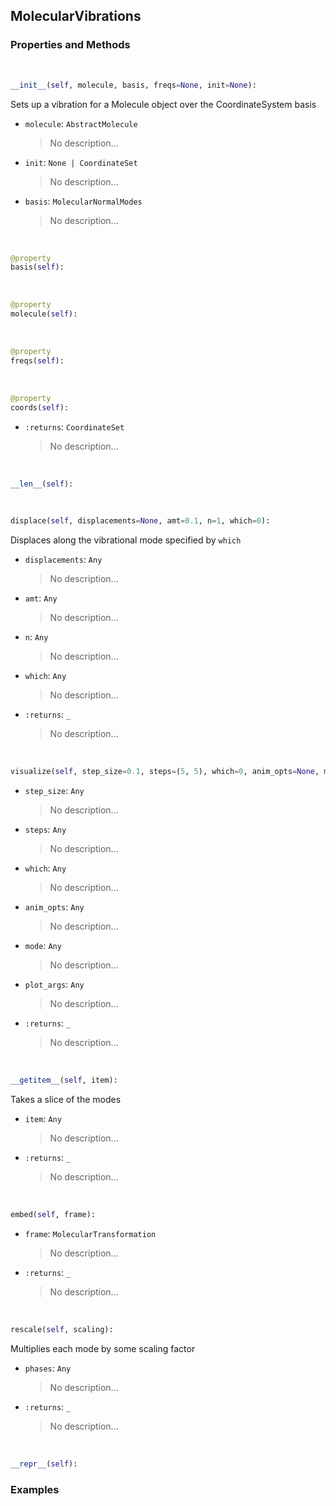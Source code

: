 ## <a id="Psience.Molecools.Vibrations.MolecularVibrations">MolecularVibrations</a>


### Properties and Methods
<a id="Psience.Molecools.Vibrations.MolecularVibrations.__init__" class="docs-object-method">&nbsp;</a>
```python
__init__(self, molecule, basis, freqs=None, init=None): 
```
Sets up a vibration for a Molecule object over the CoordinateSystem basis
- `molecule`: `AbstractMolecule`
    >No description...
- `init`: `None | CoordinateSet`
    >No description...
- `basis`: `MolecularNormalModes`
    >No description...

<a id="Psience.Molecools.Vibrations.MolecularVibrations.basis" class="docs-object-method">&nbsp;</a>
```python
@property
basis(self): 
```

<a id="Psience.Molecools.Vibrations.MolecularVibrations.molecule" class="docs-object-method">&nbsp;</a>
```python
@property
molecule(self): 
```

<a id="Psience.Molecools.Vibrations.MolecularVibrations.freqs" class="docs-object-method">&nbsp;</a>
```python
@property
freqs(self): 
```

<a id="Psience.Molecools.Vibrations.MolecularVibrations.coords" class="docs-object-method">&nbsp;</a>
```python
@property
coords(self): 
```

- `:returns`: `CoordinateSet`
    >No description...

<a id="Psience.Molecools.Vibrations.MolecularVibrations.__len__" class="docs-object-method">&nbsp;</a>
```python
__len__(self): 
```

<a id="Psience.Molecools.Vibrations.MolecularVibrations.displace" class="docs-object-method">&nbsp;</a>
```python
displace(self, displacements=None, amt=0.1, n=1, which=0): 
```
Displaces along the vibrational mode specified by `which`
- `displacements`: `Any`
    >No description...
- `amt`: `Any`
    >No description...
- `n`: `Any`
    >No description...
- `which`: `Any`
    >No description...
- `:returns`: `_`
    >No description...

<a id="Psience.Molecools.Vibrations.MolecularVibrations.visualize" class="docs-object-method">&nbsp;</a>
```python
visualize(self, step_size=0.1, steps=(5, 5), which=0, anim_opts=None, mode='fast', **plot_args): 
```

- `step_size`: `Any`
    >No description...
- `steps`: `Any`
    >No description...
- `which`: `Any`
    >No description...
- `anim_opts`: `Any`
    >No description...
- `mode`: `Any`
    >No description...
- `plot_args`: `Any`
    >No description...
- `:returns`: `_`
    >No description...

<a id="Psience.Molecools.Vibrations.MolecularVibrations.__getitem__" class="docs-object-method">&nbsp;</a>
```python
__getitem__(self, item): 
```
Takes a slice of the modes
- `item`: `Any`
    >No description...
- `:returns`: `_`
    >No description...

<a id="Psience.Molecools.Vibrations.MolecularVibrations.embed" class="docs-object-method">&nbsp;</a>
```python
embed(self, frame): 
```

- `frame`: `MolecularTransformation`
    >No description...
- `:returns`: `_`
    >No description...

<a id="Psience.Molecools.Vibrations.MolecularVibrations.rescale" class="docs-object-method">&nbsp;</a>
```python
rescale(self, scaling): 
```
Multiplies each mode by some scaling factor
- `phases`: `Any`
    >No description...
- `:returns`: `_`
    >No description...

<a id="Psience.Molecools.Vibrations.MolecularVibrations.__repr__" class="docs-object-method">&nbsp;</a>
```python
__repr__(self): 
```

### Examples



